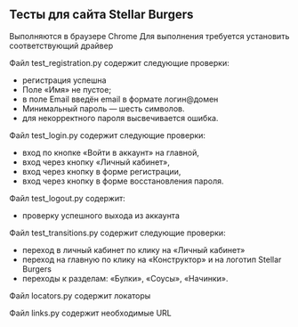 ## Тесты для сайта Stellar Burgers
Выполняются в браузере Chrome
Для выполнения требуется установить соответствующий драйвер

Файл test_registration.py содержит следующие проверки:
- регистрация успешна
- Поле «Имя» не пустое; 
- в поле Email введён email в формате логин@домен
- Минимальный пароль — шесть символов.
- для некорректного пароля высвечивается ошибка.

Файл test_login.py содержит следующие проверки:
- вход по кнопке «Войти в аккаунт» на главной,
- вход через кнопку «Личный кабинет»,
- вход через кнопку в форме регистрации,
- вход через кнопку в форме восстановления пароля.

Файл test_logout.py содержит:
- проверку успешного выхода из аккаунта

Файл test_transitions.py содержит следующие проверки:
- переход в личный кабинет по клику на «Личный кабинет»
- переход на главную по клику на «Конструктор» и на логотип Stellar Burgers
- переходы к разделам: «Булки», «Соусы», «Начинки».

Файл locators.py содержит локаторы

Файл links.py содержит необходимые URL